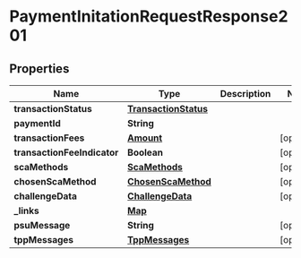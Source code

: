 
# PaymentInitationRequestResponse201

## Properties
Name | Type | Description | Notes
------------ | ------------- | ------------- | -------------
**transactionStatus** | [**TransactionStatus**](TransactionStatus.md) |  | 
**paymentId** | **String** |  | 
**transactionFees** | [**Amount**](Amount.md) |  |  [optional]
**transactionFeeIndicator** | **Boolean** |  |  [optional]
**scaMethods** | [**ScaMethods**](ScaMethods.md) |  |  [optional]
**chosenScaMethod** | [**ChosenScaMethod**](ChosenScaMethod.md) |  |  [optional]
**challengeData** | [**ChallengeData**](ChallengeData.md) |  |  [optional]
**_links** | [**Map**](Map.md) |  | 
**psuMessage** | **String** |  |  [optional]
**tppMessages** | [**TppMessages**](TppMessages.md) |  |  [optional]





